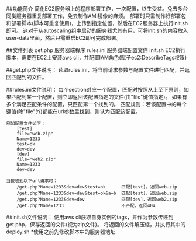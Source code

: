 ##功能简介
    简化EC2服务器上的程序部署工作，一次配置，终生受益。免去多台同类服务器重复部署工作，免去制作AMI镜像的麻烦。
    部署时只需制作好部署包和部署脚本(脚本可重复使用)，上传到指定位置，然后在EC2服务器上执行init.sh即可。
    这对于从autoscaling组中启动的服务器尤其有用，可将init.sh的内容放入user-data里面，然后只需重启EC2即可完成部署。


##文件列表
    get.php     服务器端程序
	rules.ini   服务器端配置文件
	init.sh     EC2执行脚本，需要在EC2上安装aws cli，并配置IAM角色(赋予ec2:DescribeTags权限)

##get.php文件说明：
    读取rules.ini，将当前请求参数与配置文件进行匹配，并返回匹配到的文件。

##rules.ini文件说明：
	每个section对应一个配置，匹配时按照从上至下原则，如果匹配到某一个配置，则立即返回该配置指定的文件(由"file"键值指定)。
	如果有多个满足匹配条件的配置，只匹配第一个找到的。
	匹配规则：若该配置中的每个键值(除"file"外)都能在url参数里找到，则认为匹配该配置。
    
	例如配置文件如下：
		[test]
		file="web.zip"
		Name=1233
		test=ok
		dev=dev
		[dev]
		file="web2.zip"
		Name=1233
		dev=dev
        
	当接收到以下url请求时：
		/get.php?Name=1233&dev=dev&test=ok		匹配[test]，返回web.zip
		/get.php?Name=1233&dev=dev&test=ok&a=b	匹配[test]，返回web.zip
		/get.php?Name=1233&dev=dev				匹配[dev]，返回web2.zip
		/get.php?Name=1233						不匹配，返回404

##init.sh文件说明：
	使用aws cli获取自身实例的tags，并作为参数传递到get.php，保存返回的文件(视为zip文件)。
	将返回的文件解压缩，并执行其中的deploy.sh
	*使用之前先修改脚本中的服务器地址
